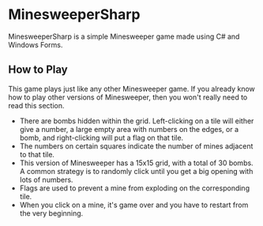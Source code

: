 # MinesweeperSharp
MinesweeperSharp is a simple Minesweeper game made using C# and Windows Forms.

## How to Play
This game plays just like any other Minesweeper game. If you already know how to play other versions of Minesweeper, then you won't really need to read this section.
* There are bombs hidden within the grid. Left-clicking on a tile will either give a number, a large empty area with numbers on the edges, or a bomb, and right-clicking will put a flag on that tile.
* The numbers on certain squares indicate the number of mines adjacent to that tile.
* This version of Minesweeper has a 15x15 grid, with a total of 30 bombs. A common strategy is to randomly click until you get a big opening with lots of numbers.
* Flags are used to prevent a mine from exploding on the corresponding tile.
* When you click on a mine, it's game over and you have to restart from the very beginning.
